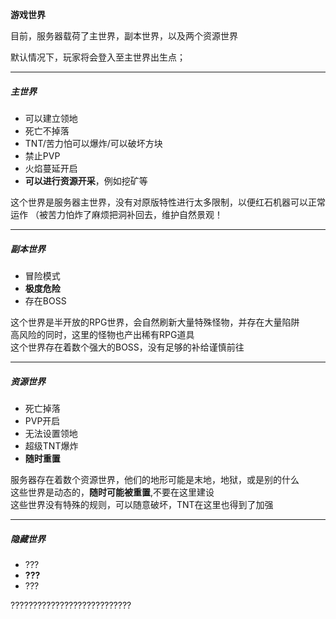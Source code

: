 **游戏世界**

目前，服务器载荷了主世界，副本世界，以及两个资源世界

默认情况下，玩家将会登入至主世界出生点；

***

##### 主世界

* 可以建立领地
* 死亡不掉落
* TNT/苦力怕可以爆炸/可以破坏方块
* 禁止PVP
* 火焰蔓延开启
* **可以进行资源开采**，例如挖矿等

这个世界是服务器主世界，没有对原版特性进行太多限制，以便红石机器可以正常运作
（被苦力怕炸了麻烦把洞补回去，维护自然景观！
***
##### 副本世界

* 冒险模式
* **极度危险**
* 存在BOSS

这个世界是半开放的RPG世界，会自然刷新大量特殊怪物，并存在大量陷阱  
高风险的同时，这里的怪物也产出稀有RPG道具  
这个世界存在着数个强大的BOSS，没有足够的补给谨慎前往

***

##### 资源世界
* 死亡掉落
* PVP开启
* 无法设置领地
* 超级TNT爆炸
* **随时重置**

服务器存在着数个资源世界，他们的地形可能是末地，地狱，或是别的什么  
这些世界是动态的，**随时可能被重置**,不要在这里建设  
这些世界没有特殊的规则，可以随意破坏，TNT在这里也得到了加强  

***

##### 隐藏世界
* ???
* **???**
* ???

???????????????????????????